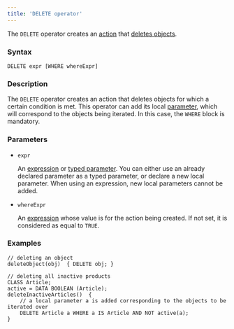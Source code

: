 ```yaml
---
title: 'DELETE operator'
---
```


The `DELETE` operator creates an [action](Actions.md) that [deletes objects](Class_change_CHANGECLASS_DELETE.md).

### Syntax

    DELETE expr [WHERE whereExpr]

### Description

The `DELETE` operator creates an action that deletes objects for which a certain condition is met. This operator can add its local [parameter](Actions.md), which will correspond to the objects being iterated. In this case, the `WHERE` block is mandatory. 

### Parameters

- `expr`

    An [expression](Expression.md) or [typed parameter](IDs.md#paramid). You can either use an already declared parameter as a typed parameter, or declare a new local parameter. When using an expression, new local parameters cannot be added.

- `whereExpr`

    An [expression](Expression.md) whose value is for the action being created. If not set, it is considered as equal to `TRUE`.

### Examples

```lsf
// deleting an object
deleteObject(obj)  { DELETE obj; }

// deleting all inactive products
CLASS Article;
active = DATA BOOLEAN (Article);
deleteInactiveArticles()  {
    // a local parameter a is added corresponding to the objects to be iterated over
    DELETE Article a WHERE a IS Article AND NOT active(a); 
}
```
